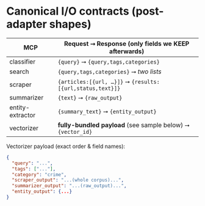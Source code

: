 # Canonical I/O contracts (post-adapter shapes)

| MCP              | Request ⭢ Response (only fields we KEEP afterwards)          |
| ---------------- | ------------------------------------------------------------ |
| classifier       | `{query}` ⭢ `{query,tags,categories}`                        |
| search           | `{query,tags,categories}` ⭢ _two lists_                      |
| scraper          | `{articles:[{url, …}]}` ⭢ `{results:[{url,status,text}]}`    |
| summarizer       | `{text}` ⭢ `{raw_output}`                                    |
| entity-extractor | `{summary_text}` ⭢ `{entity_output}`                         |
| vectorizer       | **fully-bundled payload** (see sample below) ⭢ `{vector_id}` |

Vectorizer payload (exact order & field names):

```json
{
  "query": "...",
  "tags": ["..."],
  "category": "crime",
  "scraper_output": "...(whole corpus)...",
  "summarizer_output": "...(raw_output)...",
  "entity_output": {...}
}
```
